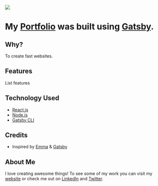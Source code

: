 ![](https://unsplash.com/photos/sQvS4SsDbPo)

# My [Portfolio](https://scottpierce-wrobel.com/) was built using [Gatsby](https://www.gatsbyjs.org/).

## Why?

To create fast websites.

## Features

List features

## Technology Used

- [React.js](https://reactjs.org/)
- [Node.js](https://nodejs.org/en/)
- [Gatsby CLI](https://www.gatsbyjs.org/docs/)

## Credits

- Inspired by [Emma](https://portfolio-emma.netlify.com/) & [Gatsby](https://www.gatsbyjs.org/tutorial/part-four/)

## About Me

I love creating awesome things! To see some of my work you can visit my [website](https://scottpierce-wrobel.com) or check me out on [LinkedIn](https://www.linkedin.com/in/scott-pierce-wrobel/) and [Twitter](https://twitter.com/scottpiercew).

